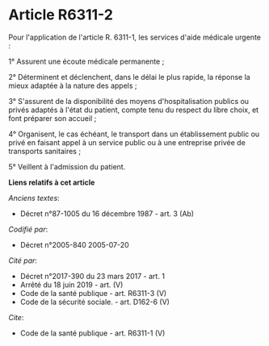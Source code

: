 # Article R6311-2

Pour l'application de l'article R. 6311-1, les services d'aide médicale urgente : 

1° Assurent une écoute médicale permanente ; 

2° Déterminent et déclenchent, dans le délai le plus rapide, la réponse la mieux adaptée à la nature des appels ; 

3° S'assurent de la disponibilité des moyens d'hospitalisation publics ou privés adaptés à l'état du patient, compte tenu du
respect du libre choix, et font préparer son accueil ; 

4° Organisent, le cas échéant, le transport dans un établissement public ou privé en faisant appel à un service public ou à
une entreprise privée de transports sanitaires ; 

5° Veillent à l'admission du patient.

**Liens relatifs à cet article**

_Anciens textes_:

  - Décret n°87-1005 du 16 décembre 1987 - art. 3 (Ab)

_Codifié par_:

  - Décret n°2005-840 2005-07-20

_Cité par_:

  - Décret n°2017-390 du 23 mars 2017 - art. 1
  - Arrêté du 18 juin 2019 - art. (V)
  - Code de la santé publique - art. R6311-3 (V)
  - Code de la sécurité sociale. - art. D162-6 (V)

_Cite_:

  - Code de la santé publique - art. R6311-1 (V)
